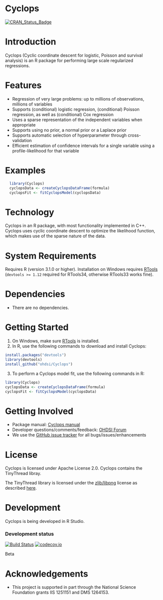 Cyclops
=======

[![CRAN_Status_Badge](http://www.r-pkg.org/badges/version/Cyclops)](https://CRAN.R-project.org/package=Cyclops)

Introduction
============

Cyclops (Cyclic coordinate descent for logistic, Poisson and survival analysis) is an R package for performing large scale regularized regressions.

Features
========
 - Regression of very large problems: up to millions of observations, millions of variables
 - Supports (conditional) logistic regression, (conditional) Poisson regression, as well as (conditional) Cox regression
 - Uses a sparse representation of the independent variables when appropriate
 - Supports using no prior, a normal prior or a Laplace prior
 - Supports automatic selection of hyperparameter through cross-validation
 - Efficient estimation of confidence intervals for a single variable using a profile-likelihood for that variable

Examples
========

```r
  library(Cyclops)
  cyclopsData <- createCyclopsDataFrame(formula)
  cyclopsFit <- fitCyclopsModel(cyclopsData)
```
 
Technology
============
Cyclops in an R package, with most functionality implemented in C++. Cyclops uses cyclic coordinate descent to optimize the likelihood function, which makes use of the sparse nature of the data.

System Requirements
===================
Requires R (version 3.1.0 or higher). Installation on Windows requires [RTools]( https://CRAN.R-project.org/bin/windows/Rtools/) (`devtools >= 1.12` required for RTools34, otherwise RTools33 works fine).

Dependencies
============
 * There are no dependencies.

Getting Started
===============
1. On Windows, make sure [RTools](https://CRAN.R-project.org/bin/windows/Rtools/) is installed.
2. In R, use the following commands to download and install Cyclops:

  ```r
  install.packages("devtools")
  library(devtools)
  install_github("ohdsi/Cyclops") 
  ```

3. To perform a Cyclops model fit, use the following commands in R:

  ```r
  library(Cyclops)
  cyclopsData <- createCyclopsDataFrame(formula)
  cyclopsFit <- fitCyclopsModel(cyclopsData)
  ```
 
Getting Involved
================
* Package manual: [Cyclops manual](https://raw.githubusercontent.com/OHDSI/Cyclops/master/extras/Cyclops.pdf) 
* Developer questions/comments/feedback: <a href="http://forums.ohdsi.org/c/developers">OHDSI Forum</a>
* We use the <a href="../../issues">GitHub issue tracker</a> for all bugs/issues/enhancements
 
License
=======
Cyclops is licensed under Apache License 2.0.   Cyclops contains the TinyThread libray.

The TinyThread library is licensed under the [zlib/libpng](https://opensource.org/licenses/Zlib) license as described [here](http://tinythreadpp.bitsnbites.eu).


Development
===========
Cyclops is being developed in R Studio.

### Development status

[![Build Status](https://travis-ci.org/OHDSI/Cyclops.svg?branch=master)](https://travis-ci.org/OHDSI/Cyclops)
[![codecov.io](https://codecov.io/github/OHDSI/Cyclops/coverage.svg?branch=master)](https://codecov.io/github/OHDSI/Cyclops?branch=master)

Beta

Acknowledgements
================
- This project is supported in part through the National Science Foundation grants IIS 1251151 and DMS 1264153.


